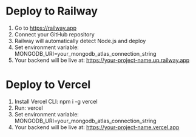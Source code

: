 # Deploy to Railway
1. Go to https://railway.app
2. Connect your GitHub repository
3. Railway will automatically detect Node.js and deploy
4. Set environment variable: MONGODB_URI=your_mongodb_atlas_connection_string
5. Your backend will be live at: https://your-project-name.up.railway.app

# Deploy to Vercel
1. Install Vercel CLI: npm i -g vercel
2. Run: vercel
3. Set environment variable: MONGODB_URI=your_mongodb_atlas_connection_string
4. Your backend will be live at: https://your-project-name.vercel.app
